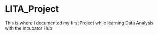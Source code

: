 # LITA_Project
This is where I documented my first Project while learning Data Analysis with the Incubator Hub
